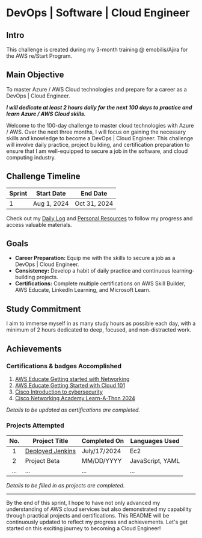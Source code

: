 # DevOps | Software | Cloud Engineer

## Intro

This challenge is created during my 3-month training @ emobilis/Ajira for the AWS re/Start Program.

## Main Objective

To master Azure / AWS Cloud technologies and prepare for a career as a DevOps | Cloud Engineer.

***I will dedicate at least 2 hours daily for the next 100 days to practice and learn Azure / AWS Cloud skills.***

Welcome to the 100-day challenge to master cloud technologies with Azure / AWS. Over the next three months, I will focus on gaining the necessary skills and knowledge to become a DevOps | Cloud Engineer. This challenge will involve daily practice, project building, and certification preparation to ensure that I am well-equipped to secure a job in the software, and cloud computing industry.

## Challenge Timeline

| Sprint | Start Date | End Date |
| ------ | ---------- | -------- |
| 1      | Aug 1, 2024 | Oct 31, 2024 |

Check out my [Daily Log](https://github.com/0tieno/100DaysOfCloud/blob/main/logs.md) and [Personal Resources](https://github.com/0tieno/30DaysOfCloud/blob/main/Resources.md) to follow my progress and access valuable materials.

## Goals

- **Career Preparation:** Equip me with the skills to secure a job as a DevOps | Cloud Engineer.
- **Consistency:** Develop a habit of daily practice and continuous learning-building projects.
- **Certifications:** Complete multiple certifications on AWS Skill Builder, AWS Educate, LinkedIn Learning, and Microsoft Learn.

## Study Commitment

I aim to immerse myself in as many study hours as possible each day, with a minimum of 2 hours dedicated to deep, focused, and non-distracted work.

## Achievements

### Certifications & badges Accomplished

1. [AWS Educate Getting started with Networking](https://www.credly.com/badges/52bdc675-a065-46c3-a50a-e1782d7e7e34/public_url)
2. [AWS Educate Getting Started with Cloud 101](https://www.credly.com/badges/6a6bd8cf-9918-4154-b848-c4cac011d495/public_url)
3. [Cisco Introduction to cybersecurity](https://www.credly.com/badges/98c93fa4-ef87-48e5-b1f8-96445cbc3096/public_url)
4. [Cisco Networking Academy Learn-A-Thon 2024
](https://www.credly.com/badges/a88bde45-6453-421a-9468-7f3ba49dfa9a/public_url)

*Details to be updated as certifications are completed.*

### Projects Attempted

| No. | Project Title | Completed On | Languages Used |
| :-: | ------------- | ------------ | -------------- |
| 1   | [Deployed Jenkins](https://github.com/0tieno/30DaysOfCloud/blob/main/images/jenkinsDeployed.png) | July/17/2024   | Ec2   |
| 2   | Project Beta  | MM/DD/YYYY   | JavaScript, YAML|
| ... | ...           | ...          | ...            |

*Details to be filled in as projects are completed.*

---

By the end of this sprint, I hope to have not only advanced my understanding of AWS cloud services but also demonstrated my capability through practical projects and certifications. This README will be continuously updated to reflect my progress and achievements. Let's get started on this exciting journey to becoming a Cloud Engineer!
